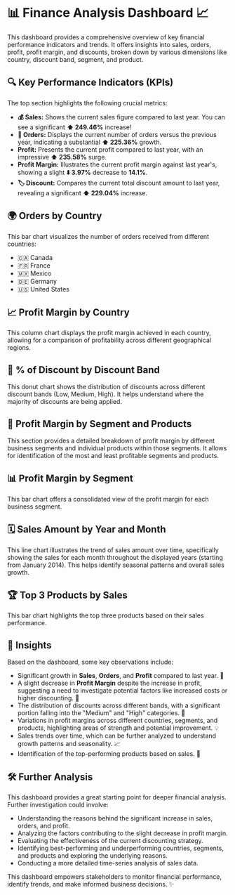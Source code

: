 # 📊 Finance Analysis Dashboard 📈

This dashboard provides a comprehensive overview of key financial performance indicators and trends. It offers insights into sales, orders, profit, profit margin, and discounts, broken down by various dimensions like country, discount band, segment, and product.

## 🔍 Key Performance Indicators (KPIs)

The top section highlights the following crucial metrics:

* **💰 Sales:** Shows the current sales figure compared to last year. You can see a significant **⬆️ 249.46%** increase!
* **🛒 Orders:** Displays the current number of orders versus the previous year, indicating a substantial **⬆️ 225.36%** growth.
* **Profit:** Presents the current profit compared to last year, with an impressive **⬆️ 235.58%** surge.
* **Profit Margin:** Illustrates the current profit margin against last year's, showing a slight **⬇️ 3.97%** decrease to **14.1%**.
* **🏷️ Discount:** Compares the current total discount amount to last year, revealing a significant **⬆️ 229.04%** increase.

## 🌍 Orders by Country

This bar chart visualizes the number of orders received from different countries:

* 🇨🇦 Canada
* 🇫🇷 France
* 🇲🇽 Mexico
* 🇩🇪 Germany
* 🇺🇸 United States

## 📈 Profit Margin by Country

This column chart displays the profit margin achieved in each country, allowing for a comparison of profitability across different geographical regions.

## 🍩 % of Discount by Discount Band

This donut chart shows the distribution of discounts across different discount bands (Low, Medium, High). It helps understand where the majority of discounts are being applied.

## 🏢 Profit Margin by Segment and Products

This section provides a detailed breakdown of profit margin by different business segments and individual products within those segments. It allows for identification of the most and least profitable segments and products.

## 📊 Profit Margin by Segment

This bar chart offers a consolidated view of the profit margin for each business segment.

## 🗓️ Sales Amount by Year and Month

This line chart illustrates the trend of sales amount over time, specifically showing the sales for each month throughout the displayed years (starting from January 2014). This helps identify seasonal patterns and overall sales growth.

## 🏆 Top 3 Products by Sales

This bar chart highlights the top three products based on their sales performance.

## 🎯 Insights

Based on the dashboard, some key observations include:

* Significant growth in **Sales**, **Orders**, and **Profit** compared to last year. 🎉
* A slight decrease in **Profit Margin** despite the increase in profit, suggesting a need to investigate potential factors like increased costs or higher discounting. 🤔
* The distribution of discounts across different bands, with a significant portion falling into the "Medium" and "High" categories. 🧐
* Variations in profit margins across different countries, segments, and products, highlighting areas of strength and potential improvement. 💡
* Sales trends over time, which can be further analyzed to understand growth patterns and seasonality. 📈
* Identification of the top-performing products based on sales. 🥇

## 🛠️ Further Analysis

This dashboard provides a great starting point for deeper financial analysis. Further investigation could involve:

* Understanding the reasons behind the significant increase in sales, orders, and profit.
* Analyzing the factors contributing to the slight decrease in profit margin.
* Evaluating the effectiveness of the current discounting strategy.
* Identifying best-performing and underperforming countries, segments, and products and exploring the underlying reasons.
* Conducting a more detailed time-series analysis of sales data.

This dashboard empowers stakeholders to monitor financial performance, identify trends, and make informed business decisions. ✨
